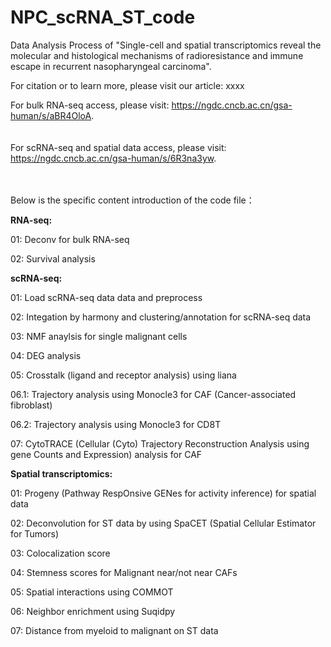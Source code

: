 # NPC_scRNA_ST_code
Data Analysis Process of "Single-cell and spatial transcriptomics reveal the molecular and histological mechanisms of radioresistance and immune escape in recurrent nasopharyngeal carcinoma".

For citation or to learn more, please visit our article: xxxx

For bulk RNA-seq access, please visit: https://ngdc.cncb.ac.cn/gsa-human/s/aBR4OloA. <br><br><br>
For scRNA-seq and spatial data access, please visit: https://ngdc.cncb.ac.cn/gsa-human/s/6R3na3yw. <br><br><br>

Below is the specific content introduction of the code file：

**RNA-seq:**

01: Deconv for bulk RNA-seq

02: Survival analysis

**scRNA-seq:**

01: Load scRNA-seq data data and preprocess

02: Integation by harmony and clustering/annotation for scRNA-seq data

03: NMF anaylsis for single malignant cells

04: DEG analysis

05: Crosstalk (ligand and receptor analysis) using liana

06.1: Trajectory analysis using Monocle3 for CAF (Cancer-associated fibroblast)

06.2: Trajectory analysis using Monocle3 for CD8T

07: CytoTRACE (Cellular (Cyto) Trajectory Reconstruction Analysis using gene Counts and Expression) analysis for CAF

**Spatial transcriptomics:**

01: Progeny (Pathway RespOnsive GENes for activity inference) for spatial data

02: Deconvolution for ST data by using SpaCET (Spatial Cellular Estimator for Tumors)

03: Colocalization score

04: Stemness scores for Malignant near/not near CAFs

05: Spatial interactions using COMMOT

06: Neighbor enrichment using Suqidpy

07: Distance from myeloid to malignant on ST data
